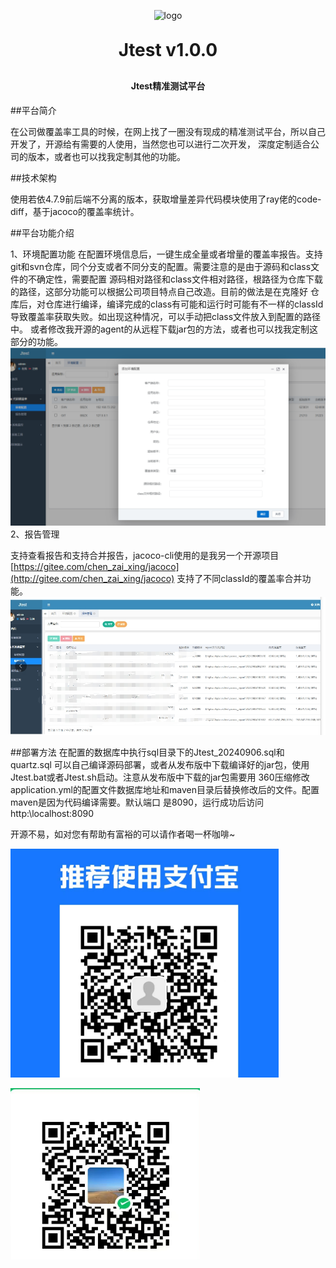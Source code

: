 <p align="center">
	<img alt="logo" src="https://oscimg.oschina.net/oscnet/up-dd77653d7c9f197dd9d93684f3c8dcfbab6.png">
</p>
<h1 align="center" style="margin: 30px 0 30px; font-weight: bold;">Jtest v1.0.0</h1>
<h4 align="center">Jtest精准测试平台</h4>
##平台简介

<p>在公司做覆盖率工具的时候，在网上找了一圈没有现成的精准测试平台，所以自己开发了，开源给有需要的人使用，当然您也可以进行二次开发，
   深度定制适合公司的版本，或者也可以找我定制其他的功能。</p>

##技术架构

 使用若依4.7.9前后端不分离的版本，获取增量差异代码模块使用了ray佬的code-diff，基于jacoco的覆盖率统计。

##平台功能介绍

1、环境配置功能
   在配置环境信息后，一键生成全量或者增量的覆盖率报告。支持git和svn仓库，同个分支或者不同分支的配置。需要注意的是由于源码和class文件的不确定性，需要配置
   源码相对路径和class文件相对路径，根路径为仓库下载的路径，这部分功能可以根据公司项目特点自己改造。目前的做法是在克隆好
   仓库后，对仓库进行编译，编译完成的class有可能和运行时可能有不一样的classId导致覆盖率获取失败。如出现这种情况，可以手动把class文件放入到配置的路径中。
   或者修改我开源的agent的从远程下载jar包的方法，或者也可以找我定制这部分的功能。
   ![输入图片说明](1e1bd8424e8381e8da3fcdf6d45383d6.png)
2、报告管理

   支持查看报告和支持合并报告，jacoco-cli使用的是我另一个开源项目[https://gitee.com/chen_zai_xing/jacoco](http://gitee.com/chen_zai_xing/jacoco)
   支持了不同classId的覆盖率合并功能。
![输入图片说明](22.png)
  
##部署方法
   在配置的数据库中执行sql目录下的Jtest_20240906.sql和quartz.sql
   可以自己编译源码部署，或者从发布版中下载编译好的jar包，使用Jtest.bat或者Jtest.sh启动。注意从发布版中下载的jar包需要用
   360压缩修改application.yml的配置文件数据库地址和maven目录后替换修改后的文件。配置maven是因为代码编译需要。默认端口
   是8090，运行成功后访问http:\\localhost:8090
   
   
   开源不易，如对您有帮助有富裕的可以请作者喝一杯咖啡~
  
  <b></b>
  ![输入图片说明](zhifubao1725603634117.png)
   
  ![输入图片说明](weixin1725603663349.png)


